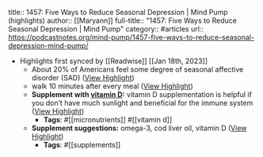 title:: 1457: Five Ways to Reduce Seasonal Depression | Mind Pump (highlights)
author:: [[Maryann]]
full-title:: "1457: Five Ways to Reduce Seasonal Depression | Mind Pump"
category:: #articles
url:: https://podcastnotes.org/mind-pump/1457-five-ways-to-reduce-seasonal-depression-mind-pump/

- Highlights first synced by [[Readwise]] [[Jan 18th, 2023]]
	- About 20% of Americans feel some degree of seasonal affective disorder (SAD) ([View Highlight](https://read.readwise.io/read/01gq24age6g1mj0ra3zyj79kwa))
	- walk 10 minutes after every meal ([View Highlight](https://read.readwise.io/read/01gq24avvb2xzryytmd3bb65dj))
	- **Supplement with [vitamin D](https://thor.ne/FAQah):** vitamin D supplementation is helpful if you don’t have much sunlight and beneficial for the immune system ([View Highlight](https://read.readwise.io/read/01gq24b1hbfkmswf2y9b9scmap))
		- **Tags**: #[[micronutrients]] #[[vitamin d]]
	- **Supplement suggestions:** omega-3, cod liver oil, vitamin D ([View Highlight](https://read.readwise.io/read/01gq24bhmq2h927r2e3pwvccrf))
		- **Tags**: #[[supplements]]